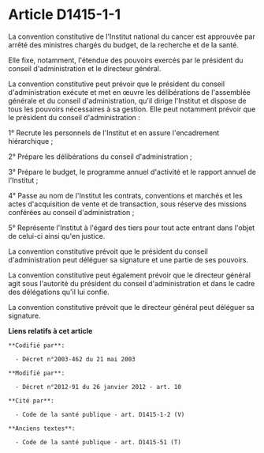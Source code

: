 # Article D1415-1-1

La convention constitutive de l'Institut national du cancer est approuvée par arrêté des ministres chargés du budget, de la
recherche et de la santé.

Elle fixe, notamment, l'étendue des pouvoirs exercés par le président du conseil d'administration et le directeur général. 

La convention constitutive peut prévoir que le président du conseil d'administration exécute et met en œuvre les
délibérations de l'assemblée générale et du conseil d'administration, qu'il dirige l'Institut et dispose de tous les pouvoirs
nécessaires à sa gestion. Elle peut notamment prévoir que le président du conseil d'administration : 

1° Recrute les personnels de l'Institut et en assure l'encadrement hiérarchique ; 

2° Prépare les délibérations du conseil d'administration ; 

3° Prépare le budget, le programme annuel d'activité et le rapport annuel de l'Institut ; 

4° Passe au nom de l'Institut les contrats, conventions et marchés et les actes d'acquisition de vente et de transaction,
sous réserve des missions conférées au conseil d'administration ; 

5° Représente l'Institut à l'égard des tiers pour tout acte entrant dans l'objet de celui-ci ainsi qu'en justice. 

La convention constitutive prévoit que le président du conseil d'administration peut déléguer sa signature et une partie de
ses pouvoirs. 

La convention constitutive peut également prévoir que le directeur général agit sous l'autorité du président du conseil
d'administration et dans le cadre des délégations qu'il lui confie. 

La convention constitutive prévoit que le directeur général peut déléguer sa signature.

**Liens relatifs à cet article**

	**Codifié par**:

	  - Décret n°2003-462 du 21 mai 2003

	**Modifié par**:

	  - Décret n°2012-91 du 26 janvier 2012 - art. 10

	**Cité par**:

	  - Code de la santé publique - art. D1415-1-2 (V)

	**Anciens textes**:

	  - Code de la santé publique - art. D1415-51 (T)
